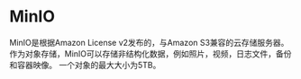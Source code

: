 # MinIO
MinIO是根据Amazon License v2发布的，与Amazon S3兼容的云存储服务器。 作为对象存储，MinIO可以存储非结构化数据，例如照片，视频，日志文件，备份和容器映像。 一个对象的最大大小为5TB。